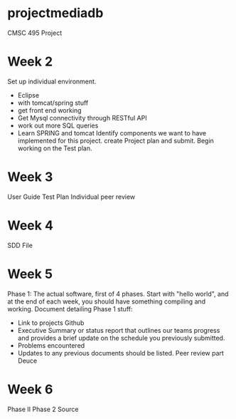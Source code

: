 # projectmediadb
CMSC 495 Project


# Week 2
Set up individual environment. 
  - Eclipse
  - with tomcat/spring stuff
  - get front end working
  - Get Mysql connectivity through RESTful API
  - work out more SQL queries
  - Learn SPRING and tomcat
Identify components we want to have implemented for this project.
create Project plan and submit.
Begin working on the Test plan.
  

# Week 3
User Guide
Test Plan
Individual peer review

# Week 4
SDD File

# Week 5
Phase 1: The actual software, first of 4 phases. Start with "hello world", and at the end of each week, you should have something compiling and working. 
Document detailing Phase 1 stuff:
  - Link to projects Github
  - Executive Summary or status report that outlines our teams progress and provides a brief update on the schedule you previously submitted.
  - Problems encountered
  - Updates to any previous documents should be listed.
Peer review part Deuce

# Week 6
Phase II
Phase 2 Source


